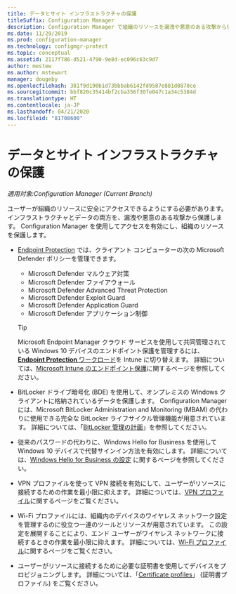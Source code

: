 ```yaml
---
title: データとサイト インフラストラクチャの保護
titleSuffix: Configuration Manager
description: Configuration Manager で組織のリソースを漏洩や悪意のある攻撃から保護する方法について説明します。
ms.date: 11/29/2019
ms.prod: configuration-manager
ms.technology: configmgr-protect
ms.topic: conceptual
ms.assetid: 2117f786-d521-4790-9e8d-ec096c63c9d7
author: mestew
ms.author: mstewart
manager: dougeby
ms.openlocfilehash: 381f9d190b1d73bbbab6142fd9587e881d0870ce
ms.sourcegitcommit: bbf820c35414bf2cba356f30fe047c1a34c5384d
ms.translationtype: HT
ms.contentlocale: ja-JP
ms.lasthandoff: 04/21/2020
ms.locfileid: "81708600"
---
```

# <a name="protect-data-and-site-infrastructure"></a>データとサイト インフラストラクチャの保護

*適用対象:Configuration Manager (Current Branch)*

ユーザーが組織のリソースに安全にアクセスできるようにする必要があります。 インフラストラクチャとデータの両方を、漏洩や悪意のある攻撃から保護します。 Configuration Manager を使用してアクセスを有効にし、組織のリソースを保護します。  

- [Endpoint Protection](../deploy-use/endpoint-protection.md) では、クライアント コンピューターの次の Microsoft Defender ポリシーを管理できます。

  - Microsoft Defender マルウェア対策
  - Microsoft Defender ファイアウォール
  - Microsoft Defender Advanced Threat Protection
  - Microsoft Defender Exploit Guard
  - Microsoft Defender Application Guard
  - Microsoft Defender アプリケーション制御

  > [!TIP]
  > Microsoft Endpoint Manager クラウド サービスを使用して共同管理されている Windows 10 デバイスのエンドポイント保護を管理するには、[**Endpoint Protection** ワークロード](../../comanage/workloads.md#endpoint-protection)を Intune に切り替えます。 詳細については、[Microsoft Intune のエンドポイント保護](https://docs.microsoft.com/intune/endpoint-protection-windows-10)に関するページを参照してください。

- BitLocker ドライブ暗号化 (BDE) を使用して、オンプレミスの Windows クライアントに格納されているデータを保護します。 Configuration Manager には、Microsoft BitLocker Administration and Monitoring (MBAM) の代わりに使用できる完全な BitLocker ライフサイクル管理機能が用意されています。 詳細については、「[BitLocker 管理の計画](../plan-design/bitlocker-management.md)」を参照してください。

- 従来のパスワードの代わりに、Windows Hello for Business を使用して Windows 10 デバイスで代替サインイン方法を有効にします。 詳細については、[Windows Hello for Business の設定](../deploy-use/windows-hello-for-business-settings.md) に関するページを参照してください。

- VPN プロファイルを使って VPN 接続を有効にして、ユーザーがリソースに接続するための作業を最小限に抑えます。 詳細については、[VPN プロファイル](../deploy-use/vpn-profiles.md)に関するページをご覧ください。  

- Wi-Fi プロファイルには、組織内のデバイスのワイヤレス ネットワーク設定を管理するのに役立つ一連のツールとリソースが用意されています。 この設定を展開することにより、エンド ユーザーがワイヤレス ネットワークに接続するときの作業を最小限に抑えます。 詳細については、[Wi-Fi プロファイル](../deploy-use/create-wifi-profiles.md)に関するページをご覧ください。  

- ユーザーがリソースに接続するために必要な証明書を使用してデバイスをプロビジョニングします。 詳細については、「[Certificate profiles](../deploy-use/introduction-to-certificate-profiles.md)」 (証明書プロファイル) をご覧ください。  
